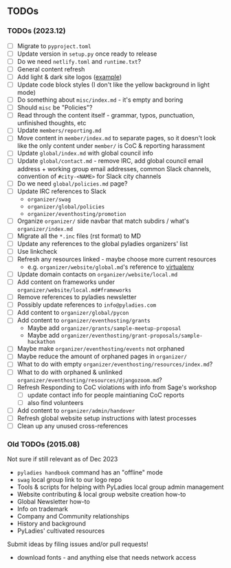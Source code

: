 ## TODOs

### TODOs (2023.12)

* [ ] Migrate to `pyproject.toml`
* [ ] Update version in `setup.py` once ready to release
* [ ] Do we need `netlify.toml` and `runtime.txt`?
* [ ] General content refresh
* [ ] Add light & dark site logos ([example](https://github.com/python-attrs/attrs/blob/main/docs/conf.py#L98-L99))
* [ ] Update code block styles (I don't like the yellow background in light mode)
* [ ] Do something about `misc/index.md` - it's empty and boring
* [ ] Should `misc` be "Policies"?
* [ ] Read through the content itself - grammar, typos, punctuation, unfinished thoughts, etc
* [ ] Update `members/reporting.md`
* [ ] Move content in `member/index.md` to separate pages, so it doesn't look like the only content under `member/` is CoC & reporting harassment
* [ ] Update `global/index.md` with global council info
* [ ] Update `global/contact.md` - remove IRC, add global council email address + working group email addresses, common Slack channels, convention of `#city-<NAME>` for Slack city channels
* [ ] Do we need `global/policies.md` page?
* [ ] Update IRC references to Slack
    * `organizer/swag`
    * `organizer/global/policies`
    * `organizer/eventhosting/promotion`
* [ ] Organize `organizer/` side navbar that match subdirs / what's  `organizer/index.md`
* [ ] Migrate all the `*.inc` files (rst format) to MD
* [ ] Update any references to the global pyladies organizers' list
* [ ] Use linkcheck
* [ ] Refresh any resources linked - maybe choose more current resources
    * e.g. `organizer/website/global.md`'s reference to [virtualenv](http://simononsoftware.com/virtualenv-tutorial/)
* [ ] Update domain contacts on `organizer/website/local.md`
* [ ] Add content on frameworks under `organizer/website/local.md#frameworks`
* [ ] Remove references to pyladies newsletter
* [ ] Possibly update references to `info@pyladies.com` 
* [ ] Add content to `organizer/global/pycon`
* [ ] Add content to `organizer/eventhosting/grants`
    * Maybe add `organizer/grants/sample-meetup-proposal`
    * Maybe add `organizer/eventhosting/grant-proposals/sample-hackathon`
* [ ] Maybe make `organizer/eventhosting/events` not orphaned
* [ ] Maybe reduce the amount of orphaned pages in `organizer/`
* [ ] What to do with empty `organizer/eventhosting/resources/index.md`?
* [ ] What to do with orphaned & unlinked `organizer/eventhosting/resources/djangozoom.md`?
* [ ] Refresh Responding to CoC violations with info from Sage's workshop
    * [ ] update contact info for people maintianing CoC reports
    * [ ] also find volunteers
* [ ] Add content to `organizer/admin/handover`
* [ ] Refresh global website setup instructions with latest processes
* [ ] Clean up any unused cross-references

### Old TODOs (2015.08)

Not sure if still relevant as of Dec 2023

* `pyladies handbook` command has an "offline" mode
* `swag` local group link to our logo repo
* Tools & scripts for helping with PyLadies local group admin management
* Website contributing & local group website creation how-to
* Global Newsletter how-to
* Info on trademark
* Company and Community relationships
* History and background
* PyLadies' cultivated resources

Submit ideas by filing issues and/or pull requests!



* download fonts - and anything else that needs network access
